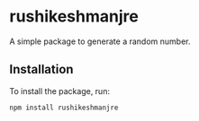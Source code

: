 # rushikeshmanjre

A simple package to generate a random number.

## Installation

To install the package, run:

```bash
npm install rushikeshmanjre
